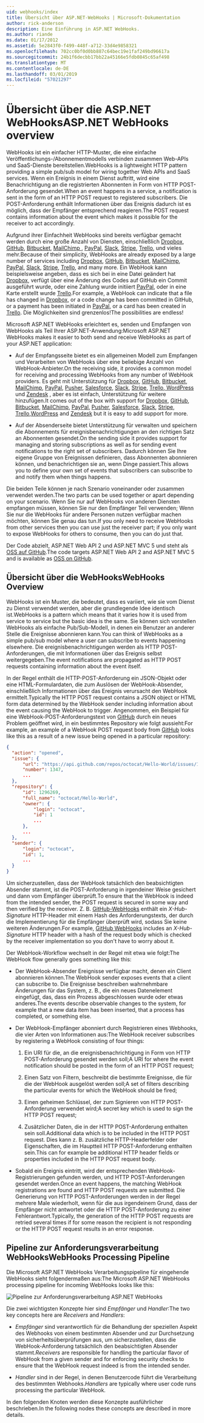 ```yaml
---
uid: webhooks/index
title: Übersicht über ASP.NET-WebHooks | Microsoft-Dokumentation
author: rick-anderson
description: Eine Einführung in ASP.NET WebHooks.
ms.author: riande
ms.date: 01/17/2012
ms.assetid: 5e2843f0-f499-448f-a712-33d4e9858321
ms.openlocfilehash: 702cc0bf0d0bb887c64bec19e1faf249bd96617a
ms.sourcegitcommit: 24b1f6decbb17bb22a45166e5fdb0845c65af498
ms.translationtype: MT
ms.contentlocale: de-DE
ms.lasthandoff: 03/01/2019
ms.locfileid: "57021297"
---
```

# <a name="aspnet-webhooks-overview"></a><span data-ttu-id="0a1c9-103">Übersicht über die ASP.NET WebHooks</span><span class="sxs-lookup"><span data-stu-id="0a1c9-103">ASP.NET WebHooks overview</span></span>

<span data-ttu-id="0a1c9-104">WebHooks ist ein einfacher HTTP-Muster, die eine einfache Veröffentlichungs-/Abonnementmodells verbinden zusammen Web-APIs und SaaS-Dienste bereitstellen.</span><span class="sxs-lookup"><span data-stu-id="0a1c9-104">WebHooks is a lightweight HTTP pattern providing a simple pub/sub model for wiring together Web APIs and SaaS services.</span></span> <span data-ttu-id="0a1c9-105">Wenn ein Ereignis in einem Dienst auftritt, wird eine Benachrichtigung an die registrierten Abonnenten in Form von HTTP POST-Anforderung gesendet.</span><span class="sxs-lookup"><span data-stu-id="0a1c9-105">When an event happens in a service, a notification is sent in the form of an HTTP POST request to registered subscribers.</span></span> <span data-ttu-id="0a1c9-106">Die POST-Anforderung enthält Informationen über das Ereignis dadurch ist es möglich, dass der Empfänger entsprechend reagieren.</span><span class="sxs-lookup"><span data-stu-id="0a1c9-106">The POST request contains information about the event which makes it possible for the receiver to act accordingly.</span></span>

<span data-ttu-id="0a1c9-107">Aufgrund ihrer Einfachheit WebHooks sind bereits verfügbar gemacht werden durch eine große Anzahl von Diensten, einschließlich [Dropbox](http://dropbox.com/), [GitHub](http://www.github.com/), [Bitbucket](https://bitbucket.org/), [MailChimp ](http://www.mailchimp.com/), [PayPal](http://www.paypal.com/), [Slack](http://www.slack.com), [Stripe](http://www.stripe.com), [Trello](http://www.trello.com/), und vieles mehr.</span><span class="sxs-lookup"><span data-stu-id="0a1c9-107">Because of their simplicity, WebHooks are already exposed by a large number of services including [Dropbox](http://dropbox.com/), [GitHub](http://www.github.com/), [Bitbucket](https://bitbucket.org/), [MailChimp](http://www.mailchimp.com/), [PayPal](http://www.paypal.com/), [Slack](http://www.slack.com), [Stripe](http://www.stripe.com), [Trello](http://www.trello.com/), and many more.</span></span> <span data-ttu-id="0a1c9-108">Ein WebHook kann beispielsweise angeben, dass es sich bei in eine Datei geändert hat [Dropbox](http://dropbox.com/), verfügt über eine Änderung des Codes auf GitHub ein Commit ausgeführt wurde, oder eine Zahlung wurde initiiert [PayPal](http://www.paypal.com/), oder in eine Karte erstellt wurde [ Trello](http://www.trello.com/).</span><span class="sxs-lookup"><span data-stu-id="0a1c9-108">For example, a WebHook can indicate that a file has changed in [Dropbox](http://dropbox.com/), or a code change has been committed in GitHub, or a payment has been initiated in [PayPal](http://www.paypal.com/), or a card has been created in [Trello](http://www.trello.com/).</span></span> <span data-ttu-id="0a1c9-109">Die Möglichkeiten sind grenzenlos!</span><span class="sxs-lookup"><span data-stu-id="0a1c9-109">The possibilities are endless!</span></span>

<span data-ttu-id="0a1c9-110">Microsoft ASP.NET WebHooks erleichtert es, senden und Empfangen von WebHooks als Teil Ihrer ASP.NET-Anwendung:</span><span class="sxs-lookup"><span data-stu-id="0a1c9-110">Microsoft ASP.NET WebHooks makes it easier to both send and receive WebHooks as part of your ASP.NET application:</span></span>

* <span data-ttu-id="0a1c9-111">Auf der Empfangsseite bietet es ein allgemeinen Modell zum Empfangen und Verarbeiten von WebHooks über eine beliebige Anzahl von WebHook-Anbieter.</span><span class="sxs-lookup"><span data-stu-id="0a1c9-111">On the receiving side, it provides a common model for receiving and processing WebHooks from any number of WebHook providers.</span></span> <span data-ttu-id="0a1c9-112">Es geht mit Unterstützung für [Dropbox](http://dropbox.com/), [GitHub](http://www.github.com/), [Bitbucket](https://bitbucket.org/), [MailChimp](http://www.mailchimp.com/), [PayPal](http://www.paypal.com/), [Pusher](http://www.pusher.com), [Salesforce](http://www.salesforce.com), [Slack](http://www.slack.com), [Stripe](http://www.stripe.com), [Trello](http://www.trello.com/),[ WordPress](http://www.wordpress.com) und [Zendesk](https://www.zendesk.com/) , aber es ist einfach, Unterstützung für weitere hinzufügen.</span><span class="sxs-lookup"><span data-stu-id="0a1c9-112">It comes out of the box with support for [Dropbox](http://dropbox.com/), [GitHub](http://www.github.com/), [Bitbucket](https://bitbucket.org/), [MailChimp](http://www.mailchimp.com/), [PayPal](http://www.paypal.com/), [Pusher](http://www.pusher.com), [Salesforce](http://www.salesforce.com), [Slack](http://www.slack.com), [Stripe](http://www.stripe.com), [Trello](http://www.trello.com/),[WordPress](http://www.wordpress.com) and [Zendesk](https://www.zendesk.com/) but it is easy to add support for more.</span></span>

* <span data-ttu-id="0a1c9-113">Auf der Absenderseite bietet Unterstützung für verwalten und speichern die Abonnements für ereignisbenachrichtigungen an den richtigen Satz an Abonnenten gesendet.</span><span class="sxs-lookup"><span data-stu-id="0a1c9-113">On the sending side it provides support for managing and storing subscriptions as well as for sending event notifications to the right set of subscribers.</span></span> <span data-ttu-id="0a1c9-114">Dadurch können Sie Ihre eigene Gruppe von Ereignissen definieren, dass Abonnenten abonnieren können, und benachrichtigen sie an, wenn Dinge passiert.</span><span class="sxs-lookup"><span data-stu-id="0a1c9-114">This allows you to define your own set of events that subscribers can subscribe to and notify them when things happens.</span></span>

<span data-ttu-id="0a1c9-115">Die beiden Teile können je nach Szenario voneinander oder zusammen verwendet werden.</span><span class="sxs-lookup"><span data-stu-id="0a1c9-115">The two parts can be used together or apart depending on your scenario.</span></span> <span data-ttu-id="0a1c9-116">Wenn Sie nur auf WebHooks von anderen Diensten empfangen müssen, können Sie nur den Empfänger Teil verwenden; Wenn Sie nur die WebHooks für andere Personen nutzen verfügbar machen möchten, können Sie genau das tun.</span><span class="sxs-lookup"><span data-stu-id="0a1c9-116">If you only need to receive WebHooks from other services then you can use just the receiver part; if you only want to expose WebHooks for others to consume, then you can do just that.</span></span>

<span data-ttu-id="0a1c9-117">Der Code abzielt, ASP.NET Web API 2 und ASP.NET MVC 5 und steht als [OSS auf GitHub](https://github.com/aspnet/WebHooks).</span><span class="sxs-lookup"><span data-stu-id="0a1c9-117">The code targets ASP.NET Web API 2 and ASP.NET MVC 5 and is available as [OSS on GitHub](https://github.com/aspnet/WebHooks).</span></span>

## <a name="webhooks-overview"></a><span data-ttu-id="0a1c9-118">Übersicht über die WebHooks</span><span class="sxs-lookup"><span data-stu-id="0a1c9-118">WebHooks Overview</span></span>

<span data-ttu-id="0a1c9-119">WebHooks ist ein Muster, die bedeutet, dass es variiert, wie sie vom Dienst zu Dienst verwendet werden, aber die grundlegende Idee identisch ist.</span><span class="sxs-lookup"><span data-stu-id="0a1c9-119">WebHooks is a pattern which means that it varies how it is used from service to service but the basic idea is the same.</span></span> <span data-ttu-id="0a1c9-120">Sie können sich vorstellen WebHooks als einfache Pub/Sub-Modell, in denen ein Benutzer an anderer Stelle die Ereignisse abonnieren kann.</span><span class="sxs-lookup"><span data-stu-id="0a1c9-120">You can think of WebHooks as a simple pub/sub model where a user can subscribe to events happening elsewhere.</span></span> <span data-ttu-id="0a1c9-121">Die ereignisbenachrichtigungen werden als HTTP POST-Anforderungen, die mit Informationen über das Ereignis selbst weitergegeben.</span><span class="sxs-lookup"><span data-stu-id="0a1c9-121">The event notifications are propagated as HTTP POST requests containing information about the event itself.</span></span>

<span data-ttu-id="0a1c9-122">In der Regel enthält die HTTP-POST-Anforderung ein JSON-Objekt oder eine HTML-Formulardaten, die zum Auslösen der WebHook-Absender, einschließlich Informationen über das Ereignis verursacht den WebHook ermittelt.</span><span class="sxs-lookup"><span data-stu-id="0a1c9-122">Typically the HTTP POST request contains a JSON object or HTML form data determined by the WebHook sender including information about the event causing the WebHook to trigger.</span></span> <span data-ttu-id="0a1c9-123">Angenommen, ein Beispiel für eine WebHook-POST-Anforderungstext von [GitHub](http://www.github.com/) durch ein neues Problem geöffnet wird, in ein bestimmtes Repository wie folgt aussieht:</span><span class="sxs-lookup"><span data-stu-id="0a1c9-123">For example, an example of a WebHook POST request body from [GitHub](http://www.github.com/) looks like this as a result of a new issue being opened in a particular repository:</span></span>

```json
{
  "action": "opened",
  "issue": {
      "url": "https://api.github.com/repos/octocat/Hello-World/issues/1347",
      "number": 1347,
      ...
  },
  "repository": {
      "id": 1296269,
      "full_name": "octocat/Hello-World",
      "owner": {
          "login": "octocat",
          "id": 1
          ...
      },
      ...
  },
  "sender": {
      "login": "octocat",
      "id": 1,
      ...
  }
}
```

<span data-ttu-id="0a1c9-124">Um sicherzustellen, dass der WebHook tatsächlich den beabsichtigten Absender stammt, ist die POST-Anforderung in irgendeiner Weise gesichert und dann vom Empfänger überprüft.</span><span class="sxs-lookup"><span data-stu-id="0a1c9-124">To ensure that the WebHook is indeed from the intended sender, the POST request is secured in some way and then verified by the receiver.</span></span> <span data-ttu-id="0a1c9-125">Z. B. [GitHub-WebHooks](https://developer.github.com/webhooks/) enthält ein *X-Hub-Signature* HTTP-Header mit einem Hash des Anforderungstexts, der durch die Implementierung für die Empfänger überprüft wird, sodass Sie keine weiteren Änderungen.</span><span class="sxs-lookup"><span data-stu-id="0a1c9-125">For example, [GitHub WebHooks](https://developer.github.com/webhooks/) includes an *X-Hub-Signature* HTTP header with a hash of the request body which is checked by the receiver implementation so you don't have to worry about it.</span></span>

<span data-ttu-id="0a1c9-126">Der WebHook-Workflow wechselt in der Regel mit etwa wie folgt:</span><span class="sxs-lookup"><span data-stu-id="0a1c9-126">The WebHook flow generally goes something like this:</span></span>

* <span data-ttu-id="0a1c9-127">Der WebHook-Absender Ereignisse verfügbar macht, denen ein Client abonnieren können.</span><span class="sxs-lookup"><span data-stu-id="0a1c9-127">The WebHook sender exposes events that a client can subscribe to.</span></span> <span data-ttu-id="0a1c9-128">Die Ereignisse beschreiben wahrnehmbare Änderungen für das System, z. B., die ein neues Datenelement eingefügt, das, dass ein Prozess abgeschlossen wurde oder etwas anderes.</span><span class="sxs-lookup"><span data-stu-id="0a1c9-128">The events describe observable changes to the system, for example that a new data item has been inserted, that a process has completed, or something else.</span></span>

* <span data-ttu-id="0a1c9-129">Der WebHook-Empfänger abonniert durch Registrieren eines Webhooks, die vier Arten von Informationen aus:</span><span class="sxs-lookup"><span data-stu-id="0a1c9-129">The WebHook receiver subscribes by registering a WebHook consisting of four things:</span></span>

     1. <span data-ttu-id="0a1c9-130">Ein URI für die, an die ereignisbenachrichtigung in Form von HTTP POST-Anforderung gesendet werden soll;</span><span class="sxs-lookup"><span data-stu-id="0a1c9-130">A URI for where the event notification should be posted in the form of an HTTP POST request;</span></span>

     2. <span data-ttu-id="0a1c9-131">Einen Satz von Filtern, beschreibt die bestimmte Ereignisse, die für die der WebHook ausgelöst werden soll;</span><span class="sxs-lookup"><span data-stu-id="0a1c9-131">A set of filters describing the particular events for which the WebHook should be fired;</span></span>

     3. <span data-ttu-id="0a1c9-132">Einen geheimen Schlüssel, der zum Signieren von HTTP POST-Anforderung verwendet wird;</span><span class="sxs-lookup"><span data-stu-id="0a1c9-132">A secret key which is used to sign the HTTP POST request;</span></span>

     4. <span data-ttu-id="0a1c9-133">Zusätzlicher Daten, die in der HTTP POST-Anforderung enthalten sein soll.</span><span class="sxs-lookup"><span data-stu-id="0a1c9-133">Additional data which is to be included in the HTTP POST request.</span></span> <span data-ttu-id="0a1c9-134">Dies kann z. B. zusätzliche HTTP-Headerfelder oder Eigenschaften, die im Hauptteil HTTP POST-Anforderung enthalten sein.</span><span class="sxs-lookup"><span data-stu-id="0a1c9-134">This can for example be additional HTTP header fields or properties included in the HTTP POST request body.</span></span>

* <span data-ttu-id="0a1c9-135">Sobald ein Ereignis eintritt, wird der entsprechenden WebHook-Registrierungen gefunden werden, und HTTP POST-Anforderungen gesendet werden.</span><span class="sxs-lookup"><span data-stu-id="0a1c9-135">Once an event happens, the matching WebHook registrations are found and HTTP POST requests are submitted.</span></span> <span data-ttu-id="0a1c9-136">Die Generierung von HTTP POST-Anforderungen werden in der Regel mehrere Male wiederholt, wenn für die aus irgendeinem Grund, dass der Empfänger nicht antwortet oder die HTTP POST-Anforderung zu einer Fehlerantwort.</span><span class="sxs-lookup"><span data-stu-id="0a1c9-136">Typically, the generation of the HTTP POST requests are retried several times if for some reason the recipient is not responding or the HTTP POST request results in an error response.</span></span>

## <a name="webhooks-processing-pipeline"></a><span data-ttu-id="0a1c9-137">Pipeline zur Anforderungsverarbeitung WebHooks</span><span class="sxs-lookup"><span data-stu-id="0a1c9-137">WebHooks Processing Pipeline</span></span>

<span data-ttu-id="0a1c9-138">Die Microsoft ASP.NET WebHooks Verarbeitungspipeline für eingehende WebHooks sieht folgendermaßen aus:</span><span class="sxs-lookup"><span data-stu-id="0a1c9-138">The Microsoft ASP.NET WebHooks processing pipeline for incoming WebHooks looks like this:</span></span>

![Pipeline zur Anforderungsverarbeitung ASP.NET WebHooks](_static/WebHookReceivers.png)

<span data-ttu-id="0a1c9-140">Die zwei wichtigsten Konzepte hier sind *Empfänger* und *Handler*:</span><span class="sxs-lookup"><span data-stu-id="0a1c9-140">The two key concepts here are *Receivers* and *Handlers*:</span></span>

* <span data-ttu-id="0a1c9-141">*Empfänger* sind verantwortlich für die Behandlung der speziellen Aspekt des Webhooks von einem bestimmten Absender und zur Durchsetzung von sicherheitsüberprüfungen aus, um sicherzustellen, dass die WebHook-Anforderung tatsächlich den beabsichtigten Absender stammt.</span><span class="sxs-lookup"><span data-stu-id="0a1c9-141">*Receivers* are responsible for handling the particular flavor of WebHook from a given sender and for enforcing security checks to ensure that the WebHook request indeed is from the intended sender.</span></span>

* <span data-ttu-id="0a1c9-142">*Handler* sind in der Regel, in denen Benutzercode führt die Verarbeitung des bestimmten Webhooks.</span><span class="sxs-lookup"><span data-stu-id="0a1c9-142">*Handlers* are typically where user code runs processing the particular WebHook.</span></span>

<span data-ttu-id="0a1c9-143">In den folgenden Knoten werden diese Konzepte ausführlicher beschrieben.</span><span class="sxs-lookup"><span data-stu-id="0a1c9-143">In the following nodes these concepts are described in more details.</span></span>
